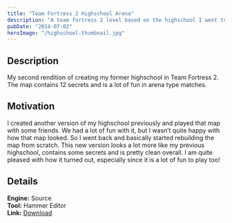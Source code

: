 ```yaml
---
title: "Team Fortress 2 Highschool Arena"
description: "A team fortress 2 level based on the highschool I went to."
pubDate: "2014-07-02"
heroImage: "/highschool-thumbnail.jpg"
---
```


## Description

My second rendition of creating my former highschool in Team Fortress 2. The map contains 12 secrets and is a lot of fun in arena type matches.

## Motivation

I created another version of my highschool previously and played that map with some friends. We had a lot of fun with it, but I wasn’t quite happy with how that map looked. So I went back and basically started rebuilding the map from scratch. This new version looks a lot more like my previous highschool, contains some secrets and is pretty clean overall. I am quite pleased with how it turned out, especially since it is a lot of fun to play too!

## Details


**Engine:** Source  
**Tool:** Hammer Editor  
**Link:** [Download](https://www.dropbox.com/sh/80efa6wbdko2dj0/AACQriSVSyWIddoq6uJ0B9MJa?dl=1)
